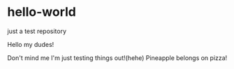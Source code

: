 # hello-world
just a test repository

Hello my dudes!

Don't mind me I'm just testing things out!(hehe)
Pineapple belongs on pizza!
